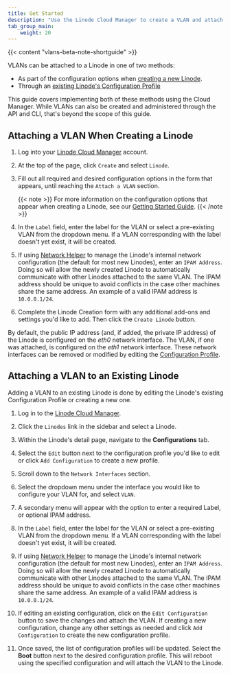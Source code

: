 ```yaml
---
title: Get Started
description: "Use the Linode Cloud Manager to create a VLAN and attach a Linode to it. When a Linode is attached to a VLAN and configured, it has access to the VLAN's secure and private network."
tab_group_main:
    weight: 20
---
```


{{< content "vlans-beta-note-shortguide" >}}

VLANs can be attached to a Linode in one of two methods:

- As part of the configuration options when [creating a new Linode](#attaching-a-vlan-when-creating-a-linode).
- Through an [existing Linode's Configuration Profile](#attaching-a-vlan-to-an-existing-linode)

This guide covers implementing both of these methods using the Cloud Manager. While VLANs can also be created and administered through the API and CLI, that's beyond the scope of this guide.

## Attaching a VLAN When Creating a Linode

1. Log into your [Linode Cloud Manager](https://cloud.linode.com/dashboard) account.

1. At the top of the page, click `Create` and select `Linode`.

1. Fill out all required and desired configuration options in the form that appears, until reaching the `Attach a VLAN` section.

    {{< note >}}
For more information on the configuration options that appear when creating a Linode, see our [Getting Started Guide](/docs/guides/getting-started/).
{{< /note >}}

1. In the `Label` field, enter the label for the VLAN or select a pre-existing VLAN from the dropdown menu. If a VLAN corresponding with the label doesn't yet exist, it will be created.

1. If using [Network Helper](https://www.linode.com/docs/guides/network-helper/) to manage the Linode's internal network configuration (the default for most new Linodes), enter an `IPAM Address`. Doing so will allow the newly created Linode to automatically communicate with other Linodes attached to the same VLAN. The IPAM address should be unique to avoid conflicts in the case other machines share the same address. An example of a valid IPAM address is `10.0.0.1/24`.

1. Complete the Linode Creation form with any additional add-ons and settings you'd like to add. Then click the `Create Linode` button.

By default, the public IP address (and, if added, the private IP address) of the Linode is configured on the *eth0* network interface. The VLAN, if one was attached, is configured on the *eth1* network interface. These network interfaces can be removed or modified by editing the [Configuration Profile](/docs/guides/disk-images-and-configuration-profiles/#editing-a-configuration-profile).

## Attaching a VLAN to an Existing Linode

Adding a VLAN to an existing Linode is done by editing the Linode's existing Configuration Profile or creating a new one.

1. Log in to the [Linode Cloud Manager](https://www.cloud.linode.com).

1. Click the `Linodes` link in the sidebar and select a Linode.

1. Within the Linode's detail page, navigate to the **Configurations** tab.

1. Select the `Edit` button next to the configuration profile you'd like to edit or click `Add Configuration` to create a new profile.

1. Scroll down to the `Network Interfaces` section.

1. Select the dropdown menu under the interface you would like to configure your VLAN for, and select `VLAN`.

1. A secondary menu will appear with the option to enter a required Label, or optional IPAM address.

1. In the `Label` field, enter the label for the VLAN or select a pre-existing VLAN from the dropdown menu. If a VLAN corresponding with the label doesn't yet exist, it will be created.

1. If using [Network Helper](https://www.linode.com/docs/guides/network-helper/) to manage the Linode's internal network configuration (the default for most new Linodes), enter an `IPAM Address`. Doing so will allow the newly created Linode to automatically communicate with other Linodes attached to the same VLAN. The IPAM address should be unique to avoid conflicts in the case other machines share the same address. An example of a valid IPAM address is `10.0.0.1/24`.

1. If editing an existing configuration, click on the `Edit Configuration` button to save the changes and attach the VLAN. If creating a new configuration, change any other settings as needed and click `Add Configuration` to create the new configuration profile. 

1. Once saved, the list of configuration profiles will be updated. Select the **Boot** button next to the desired configuration profile. This will reboot using the specified configuration and will attach the VLAN to the Linode.